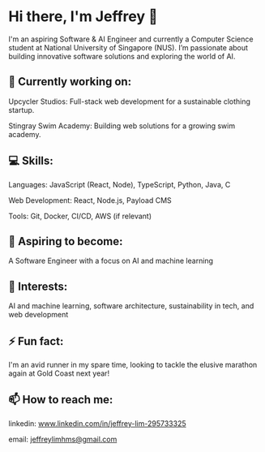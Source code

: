 # Hi there, I'm Jeffrey 👋

I'm an aspiring Software & AI Engineer and currently a Computer Science student at National University of Singapore (NUS). I’m passionate about building innovative software solutions and exploring the world of AI.

## 🚀 Currently working on:

Upcycler Studios: Full-stack web development for a sustainable clothing startup.

Stingray Swim Academy: Building web solutions for a growing swim academy.

## 💻 Skills:

Languages: JavaScript (React, Node), TypeScript, Python, Java, C

Web Development: React, Node.js, Payload CMS

Tools: Git, Docker, CI/CD, AWS (if relevant)

## 🎯 Aspiring to become:

A Software Engineer with a focus on AI and machine learning

## 🤔 Interests:

AI and machine learning, software architecture, sustainability in tech, and web development

## ⚡ Fun fact:

I'm an avid runner in my spare time, looking to tackle the elusive marathon again at Gold Coast next year!

## 📫 How to reach me:

linkedin: www.linkedin.com/in/jeffrey-lim-295733325

email: jeffreylimhms@gmail.com

<!--
**jeffreylim24/jeffreylim24** is a ✨ _special_ ✨ repository because its `README.md` (this file) appears on your GitHub profile.

Here are some ideas to get you started:

- 🔭 I’m currently working on ...
- 🌱 I’m currently learning ...
- 👯 I’m looking to collaborate on ...
- 🤔 I’m looking for help with ...
- 💬 Ask me about ...
- 📫 How to reach me: ...
- 😄 Pronouns: ...
- ⚡ Fun fact: ...
-->
